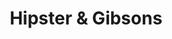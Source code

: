 ---
title: "Hipster & Gibsons"
url: /ciudad-versalles-san-juan-opico/hipster-und-gibsons/
shop: Friseur
---